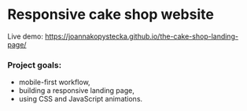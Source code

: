 # Responsive cake shop website

Live demo: https://joannakopystecka.github.io/the-cake-shop-landing-page/

### Project goals:
- mobile-first workflow,
- building a responsive landing page,
- using CSS and JavaScript animations.

